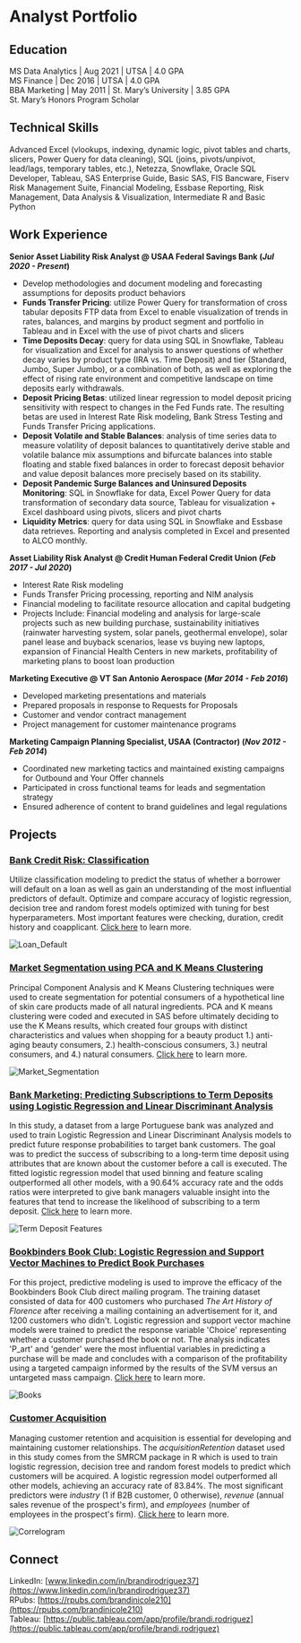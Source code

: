 # Analyst Portfolio

## Education
MS Data Analytics | Aug 2021 | UTSA | 4.0 GPA  
MS Finance | Dec 2016 | UTSA | 4.0 GPA  
BBA Marketing | May 2011 | St. Mary’s University | 3.85 GPA  
St. Mary’s Honors Program Scholar  

## Technical Skills  
Advanced Excel (vlookups, indexing, dynamic logic, pivot tables and charts, slicers, Power Query for data cleaning), SQL (joins, pivots/unpivot, lead/lags, temporary tables, etc.), Netezza, Snowflake, Oracle SQL Developer, Tableau, SAS Enterprise Guide, Basic SAS, FIS Bancware, Fiserv Risk Management Suite, Financial Modeling, Essbase Reporting, Risk Management, Data Analysis & Visualization, Intermediate R and Basic Python

## Work Experience
**Senior Asset Liability Risk Analyst @ USAA Federal Savings Bank (_Jul 2020 - Present_)**
- Develop methodologies and document modeling and forecasting assumptions for deposits product behaviors
- **Funds Transfer Pricing**: utilize Power Query for transformation of cross tabular deposits FTP data from Excel to enable visualization of trends in rates, balances, and margins by product segment and portfolio in Tableau and in Excel with the use of pivot charts and slicers
- **Time Deposits Decay**: query for data using SQL in Snowflake, Tableau for visualization and Excel for analysis to answer questions of whether decay varies by product type (IRA vs. Time Deposit) and tier (Standard, Jumbo, Super Jumbo), or a combination of both, as well as exploring the effect of rising rate environment and competitive landscape on time deposits early withdrawals.
- **Deposit Pricing Betas**: utilized linear regression to model deposit pricing sensitivity with respect to changes in the Fed Funds rate. The resulting betas are used in Interest Rate Risk modeling, Bank Stress Testing and Funds Transfer Pricing applications. 
- **Deposit Volatile and Stable Balances**: analysis of time series data to measure volatility of deposit balances to quantitatively derive stable and volatile balance mix assumptions and bifurcate balances into stable floating and stable fixed balances in order to forecast deposit behavior and value deposit balances more precisely based on its stability. 
- **Deposit Pandemic Surge Balances and Uninsured Deposits Monitoring**: SQL in Snowflake for data, Excel Power Query for data transformation of secondary data source, Tableau for visualization + Excel dashboard using pivots, slicers and pivot charts
- **Liquidity Metrics**: query for data using SQL in Snowflake and Essbase data retrieves. Reporting and analysis completed in Excel and presented to ALCO monthly.

**Asset Liability Risk Analyst @ Credit Human Federal Credit Union (_Feb 2017 - Jul 2020_)**
- Interest Rate Risk modeling
- Funds Transfer Pricing processing, reporting and NIM analysis
- Financial modeling to facilitate resource allocation and capital budgeting
- Projects Include: Financial modeling and analysis for large-scale projects such as new building purchase, sustainability initiatives (rainwater harvesting system, solar panels, geothermal envelope), solar panel lease and buyback scenarios, lease vs buying new laptops, expansion of Financial Health Centers in new markets, profitability of marketing plans to boost loan production

**Marketing Executive @ VT San Antonio Aerospace (_Mar 2014 - Feb 2016_)**
- Developed marketing presentations and materials
-	Prepared proposals in response to Requests for Proposals
-	Customer and vendor contract management
-	Project management for customer maintenance programs

**Marketing Campaign Planning Specialist, USAA (Contractor) (_Nov 2012 - Feb 2014_)**
-	Coordinated new marketing tactics and maintained existing campaigns for Outbound and Your Offer channels
-	Participated in cross functional teams for leads and segmentation strategy 
-	Ensured adherence of content to brand guidelines and legal regulations


## Projects
### [Bank Credit Risk: Classification](https://github.com/brandinicole210/bank-credit-risk)  
Utilize classification modeling to predict the status of whether a borrower will default on a loan as well as gain an understanding of the most influential predictors of default. Optimize and compare accuracy of logistic regression, decision tree and random forest models optimized with tuning for best hyperparameters. Most important features were checking, duration, credit history and coapplicant. [Click here](https://github.com/brandinicole210/bank-credit-risk) to learn more.  

![Loan_Default](/assets/img/loan_default.jpg)

### [Market Segmentation using PCA and K Means Clustering](https://github.com/brandinicole210/skin-care-market-segmentation)
Principal Component Analysis and K Means Clustering techniques were used to create segmentation for potential consumers of a hypothetical line of skin care products made of all natural ingredients. PCA and K means clustering were coded and executed in SAS before ultimately deciding to use the K Means results, which created four groups with distinct characteristics and values when shopping for a beauty product 1.) anti-aging beauty consumers, 2.) health-conscious consumers, 3.) neutral consumers, and 4.) natural consumers. [Click here](https://github.com/brandinicole210/skin-care-market-segmentation) to learn more.  

![Market_Segmentation](/assets/img/market_segmentation.jpeg)

### [Bank Marketing: Predicting Subscriptions to Term Deposits using Logistic Regression and Linear Discriminant Analysis](https://github.com/brandinicole210/marketing-term-deposits)
In this study, a dataset from a large Portuguese bank was analyzed and used to train Logistic Regression and Linear Discriminant Analysis models to predict future response probabilities to target bank customers. The goal was to predict the success of subscribing to a long-term time deposit using attributes that are known about the customer before a call is executed. The fitted logistic regression model that used binning and feature scaling outperformed all other models, with a 90.64% accuracy rate and the odds ratios were interpreted to give bank managers valuable insight into the features that tend to increase the likelihood of subscribing to a term deposit. [Click here](https://github.com/brandinicole210/marketing-term-deposits) to learn more.  

![Term Deposit Features](/assets/img/bank_term_deposits_features.jpg)

### [Bookbinders Book Club: Logistic Regression and Support Vector Machines to Predict Book Purchases](https://github.com/brandinicole210/bookbinders-book-purchase)
For this project, predictive modeling is used to improve the efficacy of the Bookbinders Book Club direct mailing program. The training dataset consisted of data for 400 customers who purchased _The Art History of Florence_ after receiving a mailing containing an advertisement for it, and 1200 customers who didn't. Logistic regression and support vector machine models were trained to predict the response variable 'Choice' representing whether a customer purchased the book or not. The analysis indicates 'P_art' and 'gender' were the most influential variables in predicting a purchase will be made and concludes with a comparison of the profitability using a targeted campaign informed by the results of the SVM versus an untargeted mass campaign. [Click here](https://github.com/brandinicole210/bookbinders-book-purchase) to learn more.  

![Books](/assets/img/books.jpg)

### [Customer Acquisition](https://github.com/brandinicole210/customer-acquisition)  
Managing customer retention and acquisition is essential for developing and maintaining customer relationships. The _acquisitionRetention_ dataset used in this study comes from the SMRCM package in R which is used to train logistic regression, decision tree and random forest models to predict which customers will be acquired. A logistic regression model outperformed all other models, achieving an accuracy rate of 83.84%. The most significant predictors were _industry_ (1 if B2B customer, 0 otherwise), _revenue_ (annual sales revenue of the prospect's firm), and _employees_ (number of employees in the prospect's firm). [Click here](https://github.com/brandinicole210/customer-acquisition) to learn more.  

![Correlogram](/assets/img/acquisition_correlogram.jpg)  

## Connect  
LinkedIn: [www.linkedin.com/in/brandirodriguez37](https://www.linkedin.com/in/brandirodriguez37)  
RPubs: [https://rpubs.com/brandinicole210](https://rpubs.com/brandinicole210)  
Tableau: [https://public.tableau.com/app/profile/brandi.rodriguez](https://public.tableau.com/app/profile/brandi.rodriguez)  




